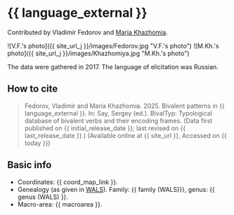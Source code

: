 # {{ language_external }}
Contributed by Vladimir Fedorov and [Maria Khazhomia](https://pstgu.ru/people/khazhomiya-mariya-ivanovna-/).

![V.F.'s photo]({{ site_url_j }}/images/Fedorov.jpg "V.F.'s photo")
![M.Kh.'s photo]({{ site_url_j }}/images/Khazhomiya.jpg "M.Kh.'s photo")

The data were gathered in 2017. The language of elicitation was Russian. 

## How to cite
> Fedorov, Vladimir and Maria Khazhomia. 2025. Bivalent patterns in {{ language_external }}. 
> In: Say, Sergey (ed.). BivalTyp: 
> Typological database of bivalent verbs and their encoding frames. 
> (Data first published on {{ initial_release_date }}; last revised on {{ last_release_date }}.) 
> (Available online at {{ site_url }}, Accessed on {{ today }})

## Basic info
- Coordinates: {{ coord_map_link }}.
- Genealogy (as given in [WALS](https://wals.info/)). Family: {{ family (WALS)}}, genus: {{ genus (WALS) }}.
- Macro-area: {{ macroarea }}.


